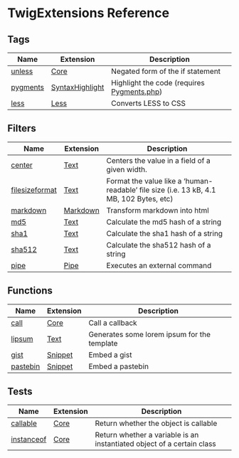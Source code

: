 TwigExtensions Reference
========================

## Tags

Name             | Extension                              | Description
-----------------|----------------------------------------|-------------
[unless]         | [Core][ext-core]                       | Negated form of the if statement
[pygments]       | [SyntaxHighlight][ext-syntaxhighlight] | Highlight the code (requires [Pygments.php][pygmentsphp])
[less]           | [Less][ext-less]                       | Converts LESS to CSS

## Filters

Name             | Extension                              | Description
-----------------|----------------------------------------|-------------
[center]         | [Text][ext-text]                       | Centers the value in a field of a given width.
[filesizeformat] | [Text][ext-text]                       | Format the value like a ‘human-readable’ file size (i.e. 13 kB, 4.1 MB, 102 Bytes, etc)
[markdown]       | [Markdown][ext-markdown]               | Transform markdown into html
[md5]            | [Text][ext-text]                       | Calculate the md5 hash of a string
[sha1]           | [Text][ext-text]                       | Calculate the sha1 hash of a string
[sha512]         | [Text][ext-text]                       | Calculate the sha512 hash of a string
[pipe]           | [Pipe][ext-pipe]                       | Executes an external command

## Functions

Name             | Extension                              | Description
-----------------|----------------------------------------|-------------
[call]           | [Core][ext-core]                       | Call a callback
[lipsum]         | [Text][ext-text]                       | Generates some lorem ipsum for the template
[gist]           | [Snippet][ext-snippet]                 | Embed a gist
[pastebin]       | [Snippet][ext-snippet]                 | Embed a pastebin

## Tests

Name             | Extension                              | Description
-----------------|----------------------------------------|-------------
[callable]       | [Core][ext-core]                       | Return whether the object is callable
[instanceof]     | [Core][ext-core]                       | Return whether a variable is an instantiated object of a certain class


[ext-core]:            Core.md
[ext-text]:            Text.md
[ext-snippet]:         Snippet.md
[ext-markdown]:        Markdown.md
[ext-syntaxhighlight]: SyntaxHighlight.md
[ext-less]:            Less.md
[ext-pipe]:            Pipe.md

[unless]:         tags/unless.md
[pygments]:       tags/pygments.md
[less]:           tags/less.md

[center]:         filters/center.md
[filesizeformat]: filters/filesizeformat.md
[markdown]:       filters/markdown.md
[md5]:            filters/md5.md
[sha1]:           filters/sha1.md
[sha512]:         filters/sha512.md
[pipe]:           filters/pipe.md

[call]:           functions/call.md
[lipsum]:         functions/lipsum.md
[gist]:           functions/gist.md
[pastebin]:       functions/pastebin.md

[callable]:       tests/callable.md
[instanceof]:     tests/instanceof.md

[twig]:           http://twig.sensiolabs.org
[jinja]:          http://jinja.pocoo.org
[pygmentsphp]:    https://github.com/kzykhys/Pygments.php
[ciconia]:        http://ciconia.kzykhys.com/
[lessphp]:        http://leafo.net/lessphp/
